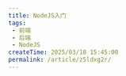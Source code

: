 ```yaml
---
title: NodeJS入门
tags:
 - 前端
 - 后端
 - NodeJS
createTime: 2025/03/18 15:45:00
permalink: /article/z5ldxg2r/
---
```

